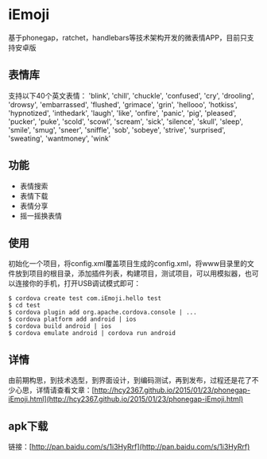 # iEmoji
基于phonegap，ratchet，handlebars等技术架构开发的微表情APP，目前只支持安卓版

## 表情库
支持以下40个英文表情：
'blink', 'chill', 'chuckle', 'confused',
'cry', 'drooling', 'drowsy', 'embarrassed',
'flushed', 'grimace', 'grin', 'hellooo',
'hotkiss', 'hypnotized', 'inthedark', 'laugh',
'like', 'onfire', 'panic', 'pig', 'pleased',
'pucker', 'puke', 'scold', 'scowl', 'scream',
'sick', 'silence', 'skull', 'sleep', 'smile',
'smug', 'sneer', 'sniffle', 'sob', 'sobeye',
'strive', 'surprised', 'sweating', 'wantmoney', 'wink'

## 功能
* 表情搜索
* 表情下载
* 表情分享
* 摇一摇换表情

## 使用
初始化一个项目，将config.xml覆盖项目生成的config.xml，将www目录里的文件放到项目的根目录，添加插件列表，构建项目，测试项目，可以用模拟器，也可以连接你的手机，打开USB调试模式即可：

	$ cordova create test com.iEmoji.hello test
	$ cd test
	$ cordova plugin add org.apache.cordova.console | ...
	$ cordova platform add android | ios
	$ cordova build android | ios
	$ cordova emulate android | cordova run android


## 详情
由前期构思，到技术选型，到界面设计，到编码测试，再到发布，过程还是花了不少心思，详情请查看文章：[http://hcy2367.github.io/2015/01/23/phonegap-iEmoji.html](http://hcy2367.github.io/2015/01/23/phonegap-iEmoji.html)

## apk下载
链接：[http://pan.baidu.com/s/1i3HyRrf](http://pan.baidu.com/s/1i3HyRrf)


